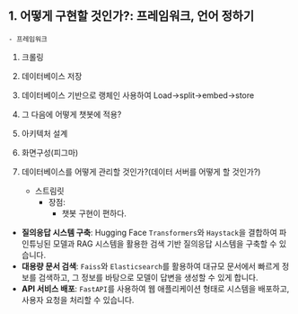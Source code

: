 ## 1. 어떻게 구현할 것인가?: 프레임워크, 언어 정하기
    - 프레임워크
1. 크롤링
2. 데이터베이스 저장
3. 데이터베이스 기반으로 랭체인 사용하여 Load->split->embed->store
4. 그 다음에 어떻게 챗봇에 적용?




5. 아키텍처 설계
6. 화면구성(피그마)
7. 데이터베이스를 어떻게 관리할 것인가?(데이터 서버를 어떻게 할 것인가?)
    - 스트림릿
        - 장점:
            - 챗봇 구현이 편하다.
            

- **질의응답 시스템 구축**: Hugging Face `Transformers`와 `Haystack`을 결합하여 파인튜닝된 모델과 RAG 시스템을 활용한 검색 기반 질의응답 시스템을 구축할 수 있습니다.
- **대용량 문서 검색**: `Faiss`와 `Elasticsearch`를 활용하여 대규모 문서에서 빠르게 정보를 검색하고, 그 정보를 바탕으로 모델이 답변을 생성할 수 있게 합니다.
- **API 서비스 배포**: `FastAPI`를 사용하여 웹 애플리케이션 형태로 시스템을 배포하고, 사용자 요청을 처리할 수 있습니다.
